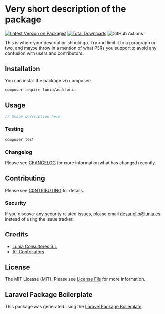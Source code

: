 # Very short description of the package

[![Latest Version on Packagist](https://img.shields.io/packagist/v/lunia/auditoria.svg?style=flat-square)](https://packagist.org/packages/lunia/auditoria)
[![Total Downloads](https://img.shields.io/packagist/dt/lunia/auditoria.svg?style=flat-square)](https://packagist.org/packages/lunia/auditoria)
![GitHub Actions](https://github.com/lunia/auditoria/actions/workflows/main.yml/badge.svg)

This is where your description should go. Try and limit it to a paragraph or two, and maybe throw in a mention of what PSRs you support to avoid any confusion with users and contributors.

## Installation

You can install the package via composer:

```bash
composer require lunia/auditoria
```

## Usage

```php
// Usage description here
```

### Testing

```bash
composer test
```

### Changelog

Please see [CHANGELOG](CHANGELOG.md) for more information what has changed recently.

## Contributing

Please see [CONTRIBUTING](CONTRIBUTING.md) for details.

### Security

If you discover any security related issues, please email desarrollo@lunia.es instead of using the issue tracker.

## Credits

-   [Lunia Consultores S.L](https://github.com/lunia)
-   [All Contributors](../../contributors)

## License

The MIT License (MIT). Please see [License File](LICENSE.md) for more information.

## Laravel Package Boilerplate

This package was generated using the [Laravel Package Boilerplate](https://laravelpackageboilerplate.com).
